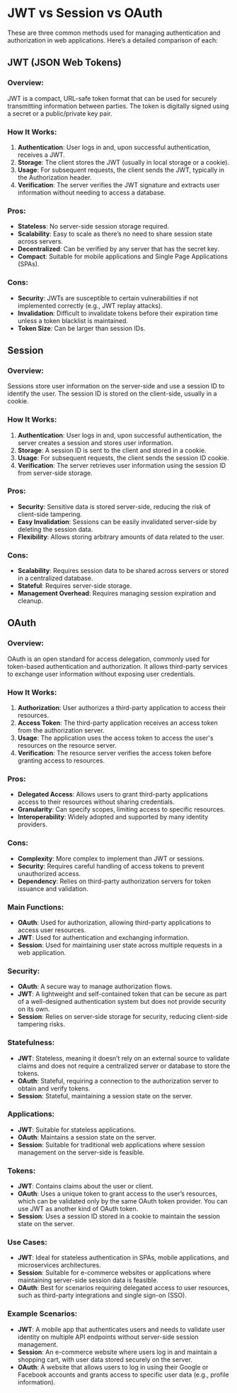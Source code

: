 # JWT vs Session vs OAuth

These are three common methods used for managing authentication and authorization in web applications. Here’s a detailed comparison of each:

## JWT (JSON Web Tokens)

### Overview:

JWT is a compact, URL-safe token format that can be used for securely transmitting information between parties. The token is digitally signed using a secret or a public/private key pair.

### How It Works:

1. **Authentication**: User logs in and, upon successful authentication, receives a JWT.
2. **Storage**: The client stores the JWT (usually in local storage or a cookie).
3. **Usage**: For subsequent requests, the client sends the JWT, typically in the Authorization header.
4. **Verification**: The server verifies the JWT signature and extracts user information without needing to access a database.

### Pros:

- **Stateless**: No server-side session storage required.
- **Scalability**: Easy to scale as there’s no need to share session state across servers.
- **Decentralized**: Can be verified by any server that has the secret key.
- **Compact**: Suitable for mobile applications and Single Page Applications (SPAs).

### Cons:

- **Security**: JWTs are susceptible to certain vulnerabilities if not implemented correctly (e.g., JWT replay attacks).
- **Invalidation**: Difficult to invalidate tokens before their expiration time unless a token blacklist is maintained.
- **Token Size**: Can be larger than session IDs.

## Session

### Overview:

Sessions store user information on the server-side and use a session ID to identify the user. The session ID is stored on the client-side, usually in a cookie.

### How It Works:

1. **Authentication**: User logs in and, upon successful authentication, the server creates a session and stores user information.
2. **Storage**: A session ID is sent to the client and stored in a cookie.
3. **Usage**: For subsequent requests, the client sends the session ID cookie.
4. **Verification**: The server retrieves user information using the session ID from server-side storage.

### Pros:

- **Security**: Sensitive data is stored server-side, reducing the risk of client-side tampering.
- **Easy Invalidation**: Sessions can be easily invalidated server-side by deleting the session data.
- **Flexibility**: Allows storing arbitrary amounts of data related to the user.

### Cons:

- **Scalability**: Requires session data to be shared across servers or stored in a centralized database.
- **Stateful**: Requires server-side storage.
- **Management Overhead**: Requires managing session expiration and cleanup.

## OAuth

### Overview:

OAuth is an open standard for access delegation, commonly used for token-based authentication and authorization. It allows third-party services to exchange user information without exposing user credentials.

### How It Works:

1. **Authorization**: User authorizes a third-party application to access their resources.
2. **Access Token**: The third-party application receives an access token from the authorization server.
3. **Usage**: The application uses the access token to access the user's resources on the resource server.
4. **Verification**: The resource server verifies the access token before granting access to resources.

### Pros:

- **Delegated Access**: Allows users to grant third-party applications access to their resources without sharing credentials.
- **Granularity**: Can specify scopes, limiting access to specific resources.
- **Interoperability**: Widely adopted and supported by many identity providers.

### Cons:

- **Complexity**: More complex to implement than JWT or sessions.
- **Security**: Requires careful handling of access tokens to prevent unauthorized access.
- **Dependency**: Relies on third-party authorization servers for token issuance and validation.

### Main Functions:

- **OAuth**: Used for authorization, allowing third-party applications to access user resources.
- **JWT**: Used for authentication and exchanging information.
- **Session**: Used for maintaining user state across multiple requests in a web application.

### Security:

- **OAuth**: A secure way to manage authorization flows.
- **JWT**: A lightweight and self-contained token that can be secure as part of a well-designed authentication system but does not provide security on its own.
- **Session**: Relies on server-side storage for security, reducing client-side tampering risks.

### Statefulness:

- **JWT**: Stateless, meaning it doesn’t rely on an external source to validate claims and does not require a centralized server or database to store the tokens.
- **OAuth**: Stateful, requiring a connection to the authorization server to obtain and verify tokens.
- **Session**: Stateful, maintaining a session state on the server.

### Applications:

- **JWT**: Suitable for stateless applications.
- **OAuth**: Maintains a session state on the server.
- **Session**: Suitable for traditional web applications where session management on the server-side is feasible.

### Tokens:

- **JWT**: Contains claims about the user or client.
- **OAuth**: Uses a unique token to grant access to the user’s resources, which can be validated only by the same OAuth token provider. You can use JWT as another kind of OAuth token.
- **Session**: Uses a session ID stored in a cookie to maintain the session state on the server.

### Use Cases:

- **JWT**: Ideal for stateless authentication in SPAs, mobile applications, and microservices architectures.
- **Session**: Suitable for e-commerce websites or applications where maintaining server-side session data is feasible.
- **OAuth**: Best for scenarios requiring delegated access to user resources, such as third-party integrations and single sign-on (SSO).

### Example Scenarios:

- **JWT**: A mobile app that authenticates users and needs to validate user identity on multiple API endpoints without server-side session management.
- **Session**: An e-commerce website where users log in and maintain a shopping cart, with user data stored securely on the server.
- **OAuth**: A website that allows users to log in using their Google or Facebook accounts and grants access to specific user data (e.g., profile information).